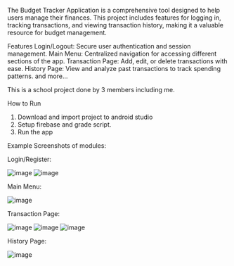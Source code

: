 The Budget Tracker Application is a comprehensive tool designed to help users manage their finances. This project includes features for logging in, tracking transactions, and viewing transaction history, making it a valuable resource for budget management.

Features
Login/Logout: Secure user authentication and session management.
Main Menu: Centralized navigation for accessing different sections of the app.
Transaction Page: Add, edit, or delete transactions with ease.
History Page: View and analyze past transactions to track spending patterns.
and more...

This is a school project done by 3 members including me.

How to Run
1. Download and import project to android studio
2. Setup firebase and grade script.
3. Run the app

Example Screenshots of modules:

Login/Register: 

![image](https://github.com/user-attachments/assets/24c7a5aa-8a95-4c04-b22b-bcc51915942a)
![image](https://github.com/user-attachments/assets/031a8b98-fb35-4835-a403-b1aedcb3c0fa)

Main Menu: 

![image](https://github.com/user-attachments/assets/600e3b88-0a80-4fa3-b324-c36bea981f07)

Transaction Page: 

![image](https://github.com/user-attachments/assets/b595acd2-d4e3-45fd-a752-fe0eb47179cc)
![image](https://github.com/user-attachments/assets/c22c694a-b61a-40aa-b6ab-15d9e0cecec6)
![image](https://github.com/user-attachments/assets/6e627b54-68f4-44aa-a7c2-58caa7696d2e)

History Page: 

![image](https://github.com/user-attachments/assets/1129a7f6-547f-46df-aaef-8a818901c93e)

